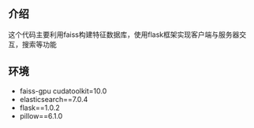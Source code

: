 
## 介绍
这个代码主要利用faiss构建特征数据库，使用flask框架实现客户端与服务器交互，搜索等功能

## 环境
- faiss-gpu cudatoolkit=10.0
- elasticsearch==7.0.4
- flask==1.0.2
- pillow==6.1.0
